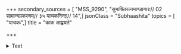 +++
secondary_sources = [ "MSS_9290", "सुभाषितरत्नभाण्डागारः// 02 सामान्यप्रकरणम्// ३५ याचकनिन्दा// 14",]
jsonClass = "Subhaashita"
topics = [ "याचकः",]
title = "काक आह्वयते"

+++

<details><summary>Text</summary>

काक आह्वयते काकान् याचको न तु याचकान्।  
काकयाचकयोर्मध्ये वरं काको न याचकः॥
</details>
